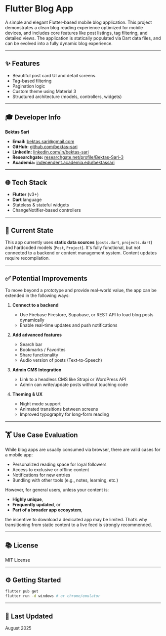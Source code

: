 # Flutter Blog App

A simple and elegant Flutter-based mobile blog application. This project demonstrates a clean blog reading experience optimized for mobile devices, and includes core features like post listings, tag filtering, and detailed views. The application is statically populated via Dart data files, and can be evolved into a fully dynamic blog experience.

---

## ✨ Features

* Beautiful post card UI and detail screens
* Tag-based filtering
* Pagination logic
* Custom theme using Material 3
* Structured architecture (models, controllers, widgets)

---

## 🎓 Developer Info

**Bektas Sari**  
- **Email:** [bektas.sari@gmail.com](mailto:bektas.sari@gmail.com)  
- **GitHub:** [github.com/bektas-sari](https://github.com/bektas-sari)  
- **LinkedIn:** [linkedin.com/in/bektas-sari](https://www.linkedin.com/in/bektas-sari)  
- **Researchgate:** [researchgate.net/profile/Bektas-Sari-3](https://www.researchgate.net/profile/Bektas-Sari-3)  
- **Academia:** [independent.academia.edu/bektassari](https://independent.academia.edu/bektassari)

---

## 🌐 Tech Stack

* **Flutter** (v3+)
* **Dart** language
* Stateless & stateful widgets
* ChangeNotifier-based controllers

---

## 🔄 Current State

This app currently uses **static data sources** (`posts.dart`, `projects.dart`) and hardcoded models (`Post`, `Project`). It's fully functional, but not connected to a backend or content management system. Content updates require recompilation.

---

## ✅ Potential Improvements

To move beyond a prototype and provide real-world value, the app can be extended in the following ways:

1. **Connect to a backend**

    * Use Firebase Firestore, Supabase, or REST API to load blog posts dynamically
    * Enable real-time updates and push notifications

2. **Add advanced features**

    * Search bar
    * Bookmarks / Favorites
    * Share functionality
    * Audio version of posts (Text-to-Speech)

3. **Admin CMS Integration**

    * Link to a headless CMS like Strapi or WordPress API
    * Admin can write/update posts without touching code

4. **Theming & UX**

    * Night mode support
    * Animated transitions between screens
    * Improved typography for long-form reading

---

## 🏋️ Use Case Evaluation

While blog apps are usually consumed via browser, there are valid cases for a mobile app:

* Personalized reading space for loyal followers
* Access to exclusive or offline content
* Notifications for new entries
* Bundling with other tools (e.g., notes, learning, etc.)

However, for general users, unless your content is:

* **Highly unique**,
* **Frequently updated**, or
* **Part of a broader app ecosystem**,

the incentive to download a dedicated app may be limited. That’s why transitioning from static content to a live feed is strongly recommended.

---

## 📚 License

MIT License

---

## ⚙️ Getting Started

```bash
flutter pub get
flutter run -d windows # or chrome/emulator
```

---

## 📅 Last Updated

August 2025
